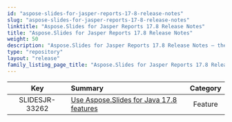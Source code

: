 ```yaml
---
id: "aspose-slides-for-jasper-reports-17-8-release-notes"
slug: "aspose-slides-for-jasper-reports-17-8-release-notes"
linktitle: "Aspose.Slides for Jasper Reports 17.8 Release Notes"
title: "Aspose.Slides for Jasper Reports 17.8 Release Notes"
weight: 50
description: "Aspose.Slides for Jasper Reports 17.8 Release Notes – the latest updates and fixes."
type: "repository"
layout: "release"
family_listing_page_title: "Aspose.Slides for Jasper Reports 17.8 Release Notes"
---
```


|**Key** |**Summary** |**Category** |
| :-: | :- | :-: |
|SLIDESJR-33262|[Use Aspose.Slides for Java 17.8 features](/slides/java/release-notes/2017/aspose-slides-for-java-17-8-release-notes/)|Feature|

